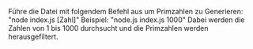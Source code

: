 Führe die Datei mit folgendem Befehl aus um Primzahlen zu Generieren: "node index.js [Zahl]"
Beispiel: "node.js index.js 1000" 
Dabei werden die Zahlen von 1 bis 1000 durchsucht und die Primzahlen werden herausgefiltert.
